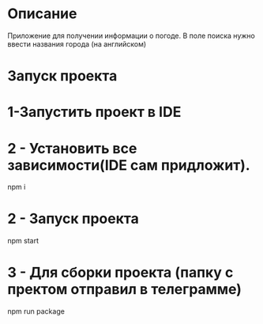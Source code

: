 # Описание
Приложение для получении информации о погоде. В поле поиска нужно ввести названия города (на английском)
# Запуск проекта
1-Запустить проект в IDE
===========

2 - Установить все зависимости(IDE сам придложит).
===========
npm i

2 - Запуск проекта
===========
npm start

3 - Для сборки проекта (папку с пректом отправил в телеграмме)
===========
npm run package
